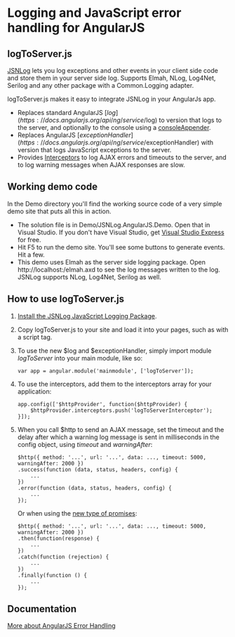 # Logging and JavaScript error handling for AngularJS

## logToServer.js

[JSNLog](http://jsnlog.com) lets you log exceptions and other events in your client side code and store them in your server side log. Supports Elmah, NLog, Log4Net, Serilog and any other package with a Common.Logging adapter.

logToServer.js makes it easy to integrate JSNLog in your AngularJs app.

* Replaces standard AngularJS [$log](https://docs.angularjs.org/api/ng/service/$log) to version that logs to the server, and optionally to the console using a [consoleAppender](http://jsnlog.com/Documentation/WebConfig/JSNLog/ConsoleAppender).
* Replaces AngularJS [$exceptionHandler](https://docs.angularjs.org/api/ng/service/$exceptionHandler) with version that logs JavaScript exceptions to the server.
* Provides [Interceptors](https://docs.angularjs.org/api/ng/service/$http#interceptors) to log AJAX errors and timeouts to the server, and to log warning messages when AJAX responses are slow.

## Working demo code

In the Demo directory you'll find the working source code of a very simple demo site that puts all this in action.

* The solution file is in Demo/JSNLog.AngularJS.Demo. Open that in Visual Studio. If you don't have Visual Studio, get [Visual Studio Express](https://www.visualstudio.com/en-us/products/visual-studio-express-vs.aspx) for free.
* Hit F5 to run the demo site. You'll see some buttons to generate events. Hit a few.
* This demo uses Elmah as the server side logging package. Open http://localhost:<port number>/elmah.axd to see the log messages written to the log. JSNLog supports NLog, Log4Net, Serilog as well.

## How to use logToServer.js

1. [Install the JSNLog JavaScript Logging Package](http://jsnlog.com/). 

2. Copy logToServer.js to your site and load it into your pages, such as with a script tag.

3. To use the new $log and $exceptionHandler, simply import module _logToServer_ into your main module, like so:
	```
	var app = angular.module('mainmodule', ['logToServer']);
	```

4. To use the interceptors, add them to the interceptors array for your application:
	```
	app.config(['$httpProvider', function($httpProvider) {
		$httpProvider.interceptors.push('logToServerInterceptor');
	}]);
	```

5. When you call $http to send an AJAX message, set the timeout and the delay after which a warning log message is sent in milliseconds in the config object, using _timeout_ and _warningAfter_:
	```
	$http({ method: '...', url: '...', data: ..., timeout: 5000, warningAfter: 2000 })
	.success(function (data, status, headers, config) {
		...
	})
	.error(function (data, status, headers, config) {
		...
	});
	```

	Or when using the [new type of promises](https://docs.angularjs.org/api/ng/service/$q):
	```
	$http({ method: '...', url: '...', data: ..., timeout: 5000, warningAfter: 2000 })
	.then(function(response) {
		...
	})
	.catch(function (rejection) {
		...
	})
	.finally(function () {
		...
	});
	```

## Documentation

[More about AngularJS Error Handling](http://jsnlog.com/Documentation/GetStartedLogging/AngularJsErrorHandling)

